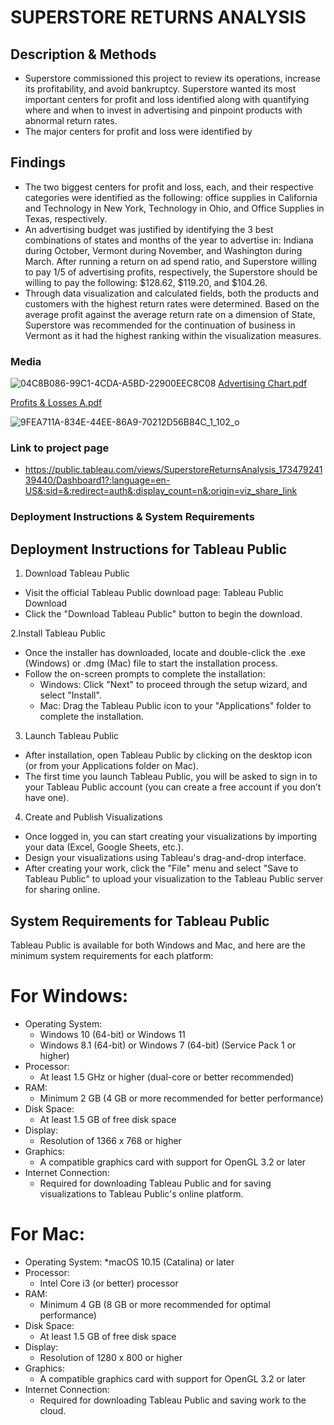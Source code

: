 # SUPERSTORE RETURNS ANALYSIS

## Description & Methods
* Superstore commissioned this project to review its operations, increase its profitability, and avoid bankruptcy. Superstore wanted its most important centers for profit and loss identified along with quantifying where and when to invest in advertising and pinpoint products with abnormal return rates.
* The major centers for profit and loss were identified by 

## Findings
* The two biggest centers for profit and loss, each, and their respective categories were identified as the following: office supplies in California and Technology in New York, Technology in Ohio, and Office Supplies in Texas, respectively.
* An advertising budget was justified by identifying the 3 best combinations of states and months of the year to advertise in: Indiana during October, Vermont during November, and Washington during March. After running a return on ad spend ratio, and Superstore willing to pay 1/5 of advertising profits, respectively, the Superstore should be willing to pay the following: $128.62, $119.20, and $104.26.
* Through data visualization and calculated fields, both the products and customers with the highest return rates were determined. Based on the average profit against the average return rate on a dimension of State, Superstore was recommended for the continuation of business in Vermont as it had the highest ranking within the visualization measures.

### Media
![04C8B086-99C1-4CDA-A5BD-22900EEC8C08](https://github.com/user-attachments/assets/d941308b-5a7e-4a71-bab1-09c23af2a1d4)
[Advertising Chart.pdf](https://github.com/user-attachments/files/18221774/Advertising.Chart.pdf)

[Profits & Losses A.pdf](https://github.com/user-attachments/files/18221781/Profits.Losses.A.pdf)

![9FEA711A-834E-44EE-86A9-70212D56B84C_1_102_o](https://github.com/user-attachments/assets/2dfc81fb-b4d2-4ff9-bc1b-719868d66db4)


### Link to project page
* https://public.tableau.com/views/SuperstoreReturnsAnalysis_17347924139440/Dashboard1?:language=en-US&:sid=&:redirect=auth&:display_count=n&:origin=viz_share_link


### Deployment Instructions & System Requirements
## Deployment Instructions for Tableau Public

1. Download Tableau Public
* Visit the official Tableau Public download page: Tableau Public Download
* Click the "Download Tableau Public" button to begin the download.

2.Install Tableau Public
* Once the installer has downloaded, locate and double-click the .exe (Windows) or .dmg (Mac) file to start the installation process.
* Follow the on-screen prompts to complete the installation:
  * Windows: Click "Next" to proceed through the setup wizard, and select "Install".
  - Mac: Drag the Tableau Public icon to your "Applications" folder to complete the installation.

3. Launch Tableau Public
* After installation, open Tableau Public by clicking on the desktop icon (or from your Applications folder on Mac).
* The first time you launch Tableau Public, you will be asked to sign in to your Tableau Public account (you can create a free account if you don’t have one).

4. Create and Publish Visualizations
* Once logged in, you can start creating your visualizations by importing your data (Excel, Google Sheets, etc.).
* Design your visualizations using Tableau's drag-and-drop interface.
* After creating your work, click the "File" menu and select "Save to Tableau Public" to upload your visualization to the Tableau Public server for sharing online.

## System Requirements for Tableau Public
Tableau Public is available for both Windows and Mac, and here are the minimum system requirements for each platform:

# For Windows:
* Operating System:
  * Windows 10 (64-bit) or Windows 11
  * Windows 8.1 (64-bit) or Windows 7 (64-bit) (Service Pack 1 or higher)
* Processor:
  * At least 1.5 GHz or higher (dual-core or better recommended)
* RAM:
  * Minimum 2 GB (4 GB or more recommended for better performance)
* Disk Space:
  * At least 1.5 GB of free disk space
* Display:
  * Resolution of 1366 x 768 or higher
* Graphics:
  * A compatible graphics card with support for OpenGL 3.2 or later
* Internet Connection:
  * Required for downloading Tableau Public and for saving visualizations to Tableau Public's online platform.

# For Mac:
* Operating System:
  *macOS 10.15 (Catalina) or later
* Processor:
  * Intel Core i3 (or better) processor
* RAM:
  * Minimum 4 GB (8 GB or more recommended for optimal performance)
* Disk Space:
  * At least 1.5 GB of free disk space
* Display:
  * Resolution of 1280 x 800 or higher
* Graphics:
  * A compatible graphics card with support for OpenGL 3.2 or later
* Internet Connection:
  * Required for downloading Tableau Public and saving work to the cloud.
